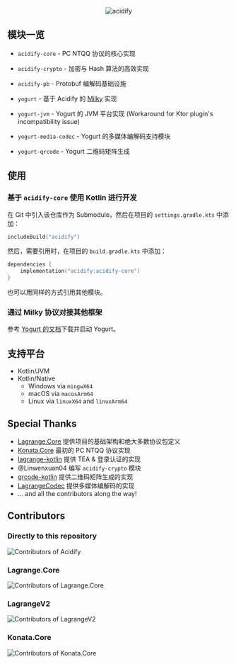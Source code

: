 <div align="center">

![acidify](https://socialify.git.ci/LagrangeDev/acidify/image?custom_description=&description=1&font=Inter&forks=1&issues=1&language=1&logo=https%3A%2F%2Fstatic.live.moe%2Flagrange.jpg&name=1&owner=1&pulls=1&stargazers=1&theme=Light)

</div>

## 模块一览

- `acidify-core` - PC NTQQ 协议的核心实现
- `acidify-crypto` - 加密与 Hash 算法的高效实现
- `acidify-pb` - Protobuf 编解码基础设施

- `yogurt` - 基于 Acidify 的 [Milky](https://milky.ntqqrev.org/) 实现
- `yogurt-jvm` - Yogurt 的 JVM 平台实现 (Workaround for Ktor plugin's incompatibility issue)
- `yogurt-media-codec` - Yogurt 的多媒体编解码支持模块
- `yogurt-qrcode` - Yogurt 二维码矩阵生成

## 使用

### 基于 `acidify-core` 使用 Kotlin 进行开发

在 Git 中引入该仓库作为 Submodule，然后在项目的 `settings.gradle.kts` 中添加：

```kts
includeBuild("acidify")
```

然后，需要引用时，在项目的 `build.gradle.kts` 中添加：

```kts
dependencies {
    implementation("acidify:acidify-core")
}
```

也可以用同样的方式引用其他模块。

### 通过 Milky 协议对接其他框架

参考 [Yogurt 的文档](yogurt/README.md)下载并启动 Yogurt。

## 支持平台

- Kotlin/JVM
- Kotlin/Native
    - Windows via `mingwX64`
    - macOS via `macosArm64`
    - Linux via `linuxX64` and `linuxArm64`

## Special Thanks

- [Lagrange.Core](https://github.com/LagrangeDev/Lagrange.Core)
  提供项目的基础架构和绝大多数协议包定义
- [Konata.Core](https://github.com/KonataDev/Konata.Core)
  最初的 PC NTQQ 协议实现
- [lagrange-kotlin](https://github.com/LagrangeDev/lagrange-kotlin)
  提供 TEA & 登录认证的实现
- @Linwenxuan04
  编写 `acidify-crypto` 模块
- [qrcode-kotlin](https://github.com/g0dkar/qrcode-kotlin/)
  提供二维码矩阵生成的实现
- [LagrangeCodec](https://github.com/LagrangeDev/LagrangeCodec)
  提供多媒体编解码的实现
- ... and all the contributors along the way!

## Contributors

### Directly to this repository

![Contributors of Acidify](https://contributors-img.web.app/image?repo=LagrangeDev/Acidify)

### Lagrange.Core

![Contributors of Lagrange.Core](https://contributors-img.web.app/image?repo=LagrangeDev/Lagrange.Core)

### LagrangeV2

![Contributors of LagrangeV2](https://contributors-img.web.app/image?repo=LagrangeDev/LagrangeV2)

### Konata.Core

![Contributors of Konata.Core](https://contributors-img.web.app/image?repo=KonataDev/Konata.Core)
